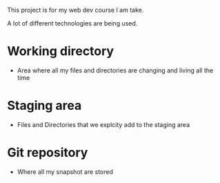 This project is for my web dev course I am take.

A lot of different technologies are being used. 

# Working directory
- Area where all my files and directories are changing and living all the time 

# Staging area
- Files and Directories that we explcity add to the staging area


# Git repository

- Where all my snapshot are stored
